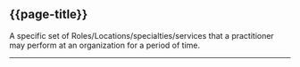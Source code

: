 ## {{page-title}}

A specific set of Roles/Locations/specialties/services that a practitioner may perform at an organization for a period of time.

---